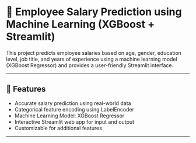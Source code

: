 # 💼 Employee Salary Prediction using Machine Learning (XGBoost + Streamlit)

This project predicts employee salaries based on age, gender, education level, job title, and years of experience using a machine learning model (XGBoost Regressor) and provides a user-friendly Streamlit interface.

---

## 🚀 Features

- Accurate salary prediction using real-world data
- Categorical feature encoding using LabelEncoder
- Machine Learning Model: XGBoost Regressor
- Interactive Streamlit web app for input and output
- Customizable for additional features

---



